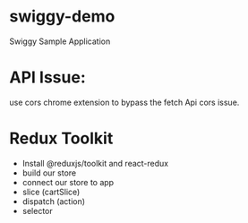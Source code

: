 # swiggy-demo
Swiggy Sample Application

# API Issue: 
use cors chrome extension to bypass the fetch Api cors issue.   

# Redux Toolkit
- Install @reduxjs/toolkit and react-redux
- build our store
- connect our store to app
- slice (cartSlice)
- dispatch (action)
- selector 

